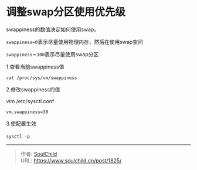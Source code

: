 # 调整swap分区使用优先级

<!--more-->
swappiness的数值决定如何使用swap。

```swappiness=0```表示尽量使用物理内存，然后在使用swap空间

```swappiness＝100```表示尽量使用swap分区

1.查看当前swappiness值

```cat /proc/sys/vm/swappiness```

2.修改swappiness的值

vim /etc/sysctl.conf

```vm.swappiness=30```

3.使配置生效

```sysctl -p```
　　


---

> 作者: [SoulChild](https://www.soulchild.cn)  
> URL: https://www.soulchild.cn/post/1825/  

